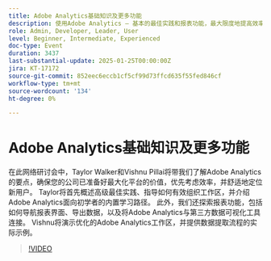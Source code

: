 ```yaml
---
title: Adobe Analytics基础知识及更多功能
description: 使用Adobe Analytics — 基本的最佳实践和报表功能，最大限度地提高效率和价值
role: Admin, Developer, Leader, User
level: Beginner, Intermediate, Experienced
doc-type: Event
duration: 3437
last-substantial-update: 2025-01-25T00:00:00Z
jira: KT-17172
source-git-commit: 852eec6eccb1cf5cf99d73ffcd635f55fed846cf
workflow-type: tm+mt
source-wordcount: '134'
ht-degree: 0%

---
```



# Adobe Analytics基础知识及更多功能

在此网络研讨会中，Taylor Walker和Vishnu Pillai将带我们了解Adobe Analytics的要点，确保您的公司已准备好最大化平台的价值，优先考虑效率，并舒适地定位新用户。 Taylor将首先概述高级最佳实践、指导如何有效组织工作区，并介绍Adobe Analytics面向初学者的内置学习路径。 此外，我们还探索报表功能，包括如何导航报表界面、导出数据，以及将Adobe Analytics与第三方数据可视化工具连接。 Vishnu将演示优化的Adobe Analytics工作区，并提供数据提取流程的实际示例。

>[!VIDEO](https://video.tv.adobe.com/v/3443028/?learn=on&enablevpops)

